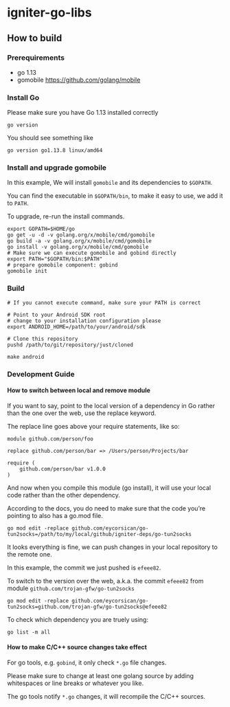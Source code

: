 # igniter-go-libs

## How to build

### Prerequirements

* go 1.13
* gomobile https://github.com/golang/mobile

### Install Go

Please make sure you have Go 1.13 installed correctly

```shell
go version
```

You should see something like
```
go version go1.13.8 linux/amd64
```

### Install and upgrade gomobile

In this example, We will install `gomobile` and its dependencies to `$GOPATH`.

You can find the executable in `$GOPATH/bin`, to make it easy to use, we add it to `PATH`.

To upgrade, re-run the install commands.

```shell
export GOPATH=$HOME/go
go get -u -d -v golang.org/x/mobile/cmd/gomobile
go build -a -v golang.org/x/mobile/cmd/gomobile
go install -v golang.org/x/mobile/cmd/gomobile
# Make sure we can execute gomobile and gobind directly
export PATH="$GOPATH/bin:$PATH"
# prepare gomobile component: gobind
gomobile init
```

### Build

```shell
# If you cannot execute command, make sure your PATH is correct

# Point to your Android SDK root
# change to your installation configuration please
export ANDROID_HOME=/path/to/your/android/sdk

# Clone this repository
pushd /path/to/git/repository/just/cloned

make android
```

### Development Guide

#### How to switch between local and remove module

If you want to say, point to the local version of a dependency in Go rather than the one over the web, use the replace keyword.

The replace line goes above your require statements, like so:

```
module github.com/person/foo

replace github.com/person/bar => /Users/person/Projects/bar

require (
	github.com/person/bar v1.0.0
)

```

And now when you compile this module (go install), it will use your local code rather than the other dependency.

According to the docs, you do need to make sure that the code you’re pointing to also has a go.mod file.

```shell
go mod edit -replace github.com/eycorsican/go-tun2socks=/path/to/my/local/github/igniter-deps/go-tun2socks
```

It looks everything is fine, we can push changes in your local repository to the remote one.

In this example, the commit we just pushed is `efeee82`.

To switch to the version over the web, a.k.a. the commit `efeee82` from module `github.com/trojan-gfw/go-tun2socks`

```shell
go mod edit -replace github.com/eycorsican/go-tun2socks=github.com/trojan-gfw/go-tun2socks@efeee82
```

To check which dependency you are truely using:

```shell
go list -m all
```

#### How to make C/C++ source changes take effect

For go tools, e.g. `gobind`, it only check `*.go` file changes.

Please make sure to change at least one golang source by adding whitespaces or line breaks or whatever you like.

The go tools notify `*.go` changes, it will recompile the C/C++ sources.

